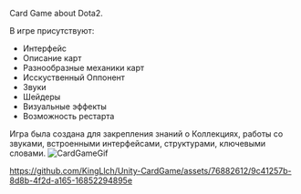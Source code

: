 Card Game about Dota2.

В игре присутствуют:
- Интерфейс
- Описание карт
- Разнообразные механики карт
- Исскуственный Оппонент
- Звуки
- Шейдеры
- Визуальные эффекты
- Возможность рестарта

Игра была создана для закрепления знаний о Коллекциях, работы со звуками, встроенными интерфейсами, структурами, ключевыми словами.
![CardGameGif](https://github.com/KingLlch/CardGame/assets/76882612/7ab189ee-30b3-4f21-8844-c828f90d736f)

https://github.com/KingLlch/Unity-CardGame/assets/76882612/9c41257b-8d8b-4f2d-a165-16852294895e


